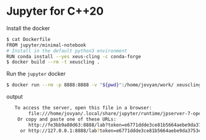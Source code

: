 # Jupyter for C++20

Install the docker 

```bash
$ cat Dockerfile
FROM jupyter/minimal-notebook
# Install in the default python3 environment
RUN conda install --yes xeus-cling -c conda-forge
$ docker build --rm -t xeuscling .
```

Run the `jupyter` docker

```bash
$ docker run --rm -p 8888:8888 -v "${pwd}":/home/jovyan/work/ xeuscling
```

output 

```bash
   To access the server, open this file in a browser:
        file:///home/jovyan/.local/share/jupyter/runtime/jpserver-7-open.html
    Or copy and paste one of these URLs:
        http://fe3bb9a80d63:8888/lab?token=e6771ddde3ce81b5664aebe9da3753effbe6ad2346ce3d6e
     or http://127.0.0.1:8888/lab?token=e6771ddde3ce81b5664aebe9da3753effbe6ad2346ce3d6e
```
